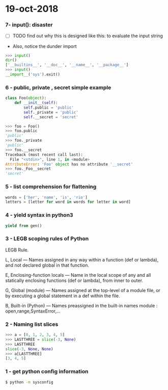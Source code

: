 # 19-oct-2018

### 7- input(): disaster

- [ ] TODO find out why this is designed like this: to evaluate the input string
- Also, notice the dunder import

```python
>>> input()
dir()
['__builtins__', '__doc__', '__name__', '__package__']
>>> input()
__import__('sys').exit()
```

### 6 - public, private , secret simple example

```python
class Foo(object):
    def __init__(self):
        self.public = 'public'
        self._private = 'public'
        self.__secret = 'secret'

>>> foo = Foo()
>>> foo.public
'public'
>>> foo._private
'public'
>>> foo.__secret
Traceback (most recent call last):
  File "<stdin>", line 1, in <module>
AttributeError: 'Foo' object has no attribute '__secret'
>>> foo._Foo__secret
'secret'
```

### 5 - list comprehension for flattening

```python
words = ['her', 'name', 'is', 'rio']
letters = [letter for word in words for letter in word]
```    

### 4 - yield syntax in python3

```python
yield from gen()
```

### 3 - LEGB scoping rules of Python

LEGB Rule.

L, Local — Names assigned in any way within a function (def or lambda), and not declared global in that function.

E, Enclosing-function locals — Name in the local scope of any and all statically enclosing functions (def or lambda), from inner to outer.

G, Global (module) — Names assigned at the top-level of a module file, or by executing a global statement in a def within the file.

B, Built-in (Python) — Names preassigned in the built-in names module : open,range,SyntaxError,...


### 2 - Naming list slices

```python
>>> a = [0, 1, 2, 3, 4, 5]
>>> LASTTHREE = slice(-3, None)
>>> LASTTHREE
slice(-3, None, None)
>>> a[LASTTHREE]
[3, 4, 5]
```

### 1 - get python config information

```bash
$ python -m sysconfig
```
